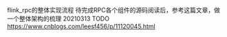 flink_rpc的整体实现流程
待完成RPC各个组件的源码阅读后，参考这篇文章，做一个整体架构的梳理 20210313 TODO
https://www.cnblogs.com/leesf456/p/11120045.html